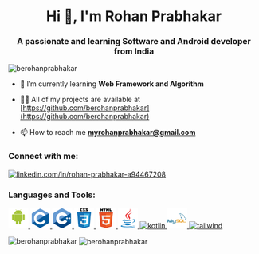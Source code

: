 <h1 align="center">Hi 👋, I'm Rohan Prabhakar</h1>
<h3 align="center">A passionate and learning Software and Android developer from India</h3>

<p align="left"> <img src="https://komarev.com/ghpvc/?username=berohanprabhakar&label=Profile%20views&color=0e75b6&style=flat" alt="berohanprabhakar" /> </p>

- 🌱 I’m currently learning **Web Framework and Algorithm**

- 👨‍💻 All of my projects are available at [https://github.com/berohanprabhakar](https://github.com/berohanprabhakar)

- 📫 How to reach me **myrohanprabhakar@gmail.com**

<h3 align="left">Connect with me:</h3>
<p align="left">
<a href="https://linkedin.com/in/linkedin.com/in/rohan-prabhakar-a94467208" target="blank"><img align="center" src="https://raw.githubusercontent.com/rahuldkjain/github-profile-readme-generator/master/src/images/icons/Social/linked-in-alt.svg" alt="linkedin.com/in/rohan-prabhakar-a94467208" height="30" width="40" /></a>
</p>

<h3 align="left">Languages and Tools:</h3>
<p align="left"> <a href="https://developer.android.com" target="_blank" rel="noreferrer"> <img src="https://raw.githubusercontent.com/devicons/devicon/master/icons/android/android-original-wordmark.svg" alt="android" width="40" height="40"/> </a> <a href="https://www.cprogramming.com/" target="_blank" rel="noreferrer"> <img src="https://raw.githubusercontent.com/devicons/devicon/master/icons/c/c-original.svg" alt="c" width="40" height="40"/> </a> <a href="https://www.w3schools.com/cpp/" target="_blank" rel="noreferrer"> <img src="https://raw.githubusercontent.com/devicons/devicon/master/icons/cplusplus/cplusplus-original.svg" alt="cplusplus" width="40" height="40"/> </a> <a href="https://www.w3schools.com/css/" target="_blank" rel="noreferrer"> <img src="https://raw.githubusercontent.com/devicons/devicon/master/icons/css3/css3-original-wordmark.svg" alt="css3" width="40" height="40"/> </a> <a href="https://www.w3.org/html/" target="_blank" rel="noreferrer"> <img src="https://raw.githubusercontent.com/devicons/devicon/master/icons/html5/html5-original-wordmark.svg" alt="html5" width="40" height="40"/> </a> <a href="https://www.java.com" target="_blank" rel="noreferrer"> <img src="https://raw.githubusercontent.com/devicons/devicon/master/icons/java/java-original.svg" alt="java" width="40" height="40"/> </a> <a href="https://kotlinlang.org" target="_blank" rel="noreferrer"> <img src="https://www.vectorlogo.zone/logos/kotlinlang/kotlinlang-icon.svg" alt="kotlin" width="40" height="40"/> </a> <a href="https://www.mysql.com/" target="_blank" rel="noreferrer"> <img src="https://raw.githubusercontent.com/devicons/devicon/master/icons/mysql/mysql-original-wordmark.svg" alt="mysql" width="40" height="40"/> </a> <a href="https://tailwindcss.com/" target="_blank" rel="noreferrer"> <img src="https://www.vectorlogo.zone/logos/tailwindcss/tailwindcss-icon.svg" alt="tailwind" width="40" height="40"/> </a> </p>

<p><img align="left" src="https://github-readme-stats.vercel.app/api/top-langs?username=berohanprabhakar&show_icons=true&locale=en&layout=compact" alt="berohanprabhakar" /></p>

<p>&nbsp;<img align="center" src="https://github-readme-stats.vercel.app/api?username=berohanprabhakar&show_icons=true&locale=en" alt="berohanprabhakar" /></p>
